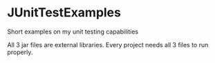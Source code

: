# JUnitTestExamples
Short examples on my unit testing capabilities

All 3 jar files are external libraries. Every project needs all 3 files to run properly.
